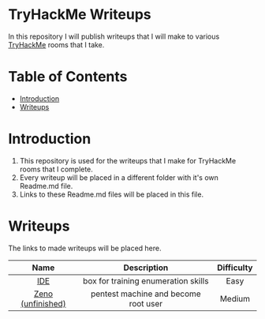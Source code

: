 # TryHackMe Writeups
In this repository I will publish writeups that I will make to various [TryHackMe](https://tryhackme.com/) rooms that I take.

Table of Contents
=================
* [Introduction](#Introduction)
* [Writeups]()

# Introduction

1. This repository is used for the writeups that I make for TryHackMe rooms that I complete.
2. Every writeup will be placed in a different folder with it's own Readme.md file.
3. Links to these Readme.md files will be placed in this file.

# Writeups

The links to made writeups will be placed here.

|							Name							  |				Description			   | Difficulty |
|:-----------------------------------------------------------:|:----------------------------------:|:----------:|
|[IDE](IDE/d03363f06940a799d223f193a2ee6c12db9e597d/README.md)|box for training enumeration skills |	Easy	|
|[Zeno (unfinished)](/Zeno/README.md)						  |pentest machine and become root user|	Medium	|

